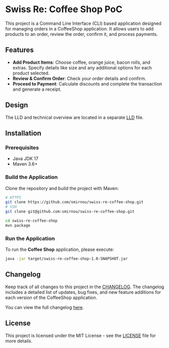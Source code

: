#  Swiss Re: Coffee Shop PoC

This project is a Command Line Interface (CLI) based application designed for managing orders in a CoffeeShop application.
It allows users to add products to an order, review the order, confirm it, and process payments.

## Features

- **Add Product Items**:  Choose coffee, orange juice, bacon rolls, and extras. Specify details like size and any additional options for each product selected.
- **Review & Confirm Order**: Check your order details and confirm.
- **Proceed to Payment**: Calculate discounts and complete the transaction and generate a receipt.

## Design
The LLD and technical overview are located in a separate [LLD](LLD.md) file.

## Installation

### Prerequisites
- Java JDK 17
- Maven 3.6+

### Build the Application
Clone the repository and build the project with Maven:

```bash
# HTTPS
git clone https://github.com/smirnou/swiss-re-coffee-shop.git
# SSH
git clone git@github.com:smirnou/swiss-re-coffee-shop.git

cd swiss-re-coffee-shop
mvn package
```
### Run the Application
To run the **Coffee Shop** application, please execute:

```bash
java -jar target/swiss-re-coffee-shop-1.0-SNAPSHOT.jar
```
## Changelog

Keep track of all changes to this project in the [CHANGELOG](CHANGELOG.md). The changelog includes a detailed list of updates, bug fixes, and new feature additions for each version of the CoffeeShop application.

You can view the full changelog [here](./CHANGELOG.md).

## License
This project is licensed under the MIT License - see the [LICENSE](LICENSE) file for more details.
